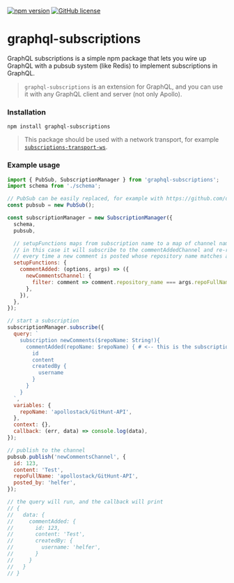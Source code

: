 [![npm version](https://badge.fury.io/js/graphql-subscriptions.svg)](https://badge.fury.io/js/graphql-subscriptions) [![GitHub license](https://img.shields.io/github/license/apollostack/graphql-subscriptions.svg)](https://github.com/apollostack/graphql-subscriptions/blob/license/LICENSE)

# graphql-subscriptions

GraphQL subscriptions is a simple npm package that lets you wire up GraphQL with a pubsub system (like Redis) to implement subscriptions in GraphQL.

> `graphql-subscriptions` is an extension for GraphQL, and you can use it with any GraphQL client and server (not only Apollo).

### Installation

`npm install graphql-subscriptions`

> This package should be used with a network transport, for example [`subscriptions-transport-ws`](https://github.com/apollographql/subscriptions-transport-ws).


### Example usage

```js
import { PubSub, SubscriptionManager } from 'graphql-subscriptions';
import schema from './schema';

// PubSub can be easily replaced, for example with https://github.com/davidyaha/graphql-redis-subscriptions
const pubsub = new PubSub();

const subscriptionManager = new SubscriptionManager({
  schema,
  pubsub,

  // setupFunctions maps from subscription name to a map of channel names and their filter functions
  // in this case it will subscribe to the commentAddedChannel and re-run the subscription query
  // every time a new comment is posted whose repository name matches args.repoFullName.
  setupFunctions: {
    commentAdded: (options, args) => ({
      newCommentsChannel: {
        filter: comment => comment.repository_name === args.repoFullName,
      },
    }),
  },
});

// start a subscription
subscriptionManager.subscribe({
  query: `
    subscription newComments($repoName: String!){
      commentAdded(repoName: $repoName) { # <-- this is the subscription name
        id
        content
        createdBy {
          username
        }
      }
    }
  `,
  variables: {
    repoName: 'apollostack/GitHunt-API',
  },
  context: {},
  callback: (err, data) => console.log(data),
});

// publish to the channel
pubsub.publish('newCommentsChannel', {
  id: 123,
  content: 'Test',
  repoFullName: 'apollostack/GitHunt-API',
  posted_by: 'helfer',
});

// the query will run, and the callback will print
// {
//   data: {
//     commentAdded: {
//       id: 123,
//       content: 'Test',
//       createdBy: {
//         username: 'helfer',
//       }
//     }
//   }
// }

```



